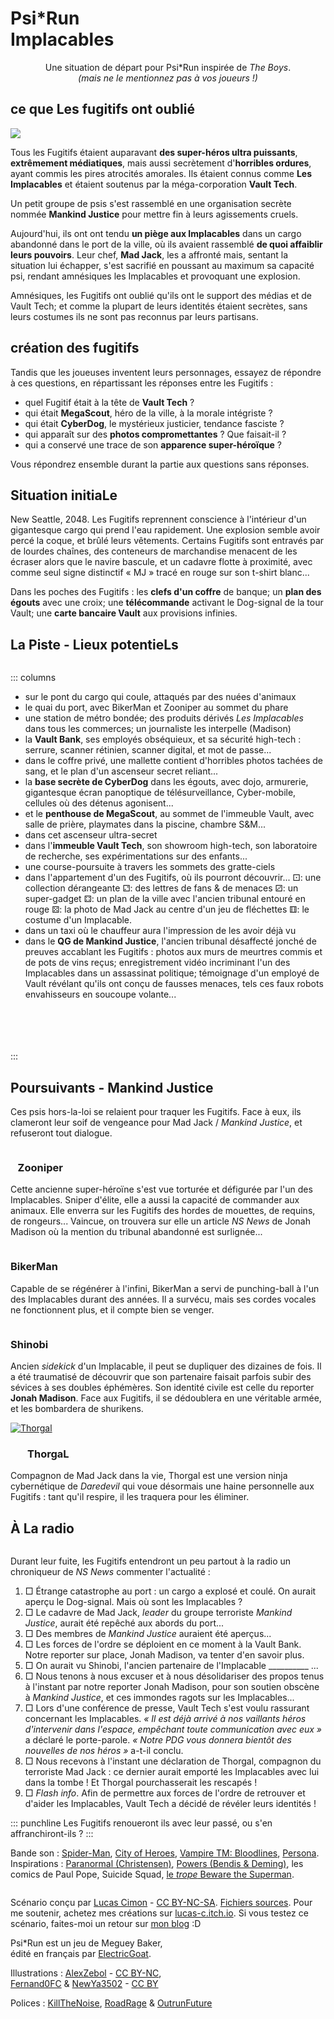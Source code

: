 # <span class="psirun">Psi<span class="asterisk">*</span>Run</span><br> Implacables
<center>

Une situation de départ pour Psi*Run inspirée de _The Boys_.
<br>
_(mais ne le mentionnez pas à vos joueurs !)_
</center>

## ce que Les fugitifs ont oublié
<img class="logo float-right" src="VaultTech.jpg">

Tous les Fugitifs étaient auparavant **des super-héros ultra puissants**, **extrêmement médiatiques**,
mais aussi secrètement d'**horribles ordures**, ayant commis les pires atrocités amorales.
Ils étaient connus comme **Les Implacables** et étaient soutenus par la méga-corporation **Vault Tech**.

Un petit groupe de psis s'est rassemblé en une organisation secrète nommée **Mankind Justice** pour mettre fin à leurs agissements cruels.

Aujourd'hui, ils ont ont tendu **un piège aux Implacables**
dans un cargo abandonné dans le port de la ville,
où ils avaient rassemblé **de quoi affaiblir leurs pouvoirs**.
Leur chef, **Mad Jack**, les a affronté mais, sentant la situation lui échapper,
s'est sacrifié en poussant au maximum sa capacité psi,
rendant amnésiques les Implacables et provoquant une explosion.

Amnésiques, les Fugitifs ont oublié qu'ils ont le support des médias et de Vault Tech;
et comme la plupart de leurs identités étaient secrètes,
sans leurs costumes ils ne sont pas reconnus par leurs partisans.

## création des fugitifs
Tandis que les joueuses inventent leurs personnages,
essayez de répondre à ces questions,
en répartissant les réponses entre les Fugitifs :

* quel Fugitif était à la tête de **Vault Tech** ?
* qui était **MegaScout**, héro de la ville, à la morale intégriste ?
* qui était **CyberDog**, le mystérieux justicier, tendance fasciste ?
* qui apparaît sur des **photos compromettantes** ? Que faisait-il ?
* qui a conservé une trace de son **apparence super-héroïque** ?

Vous répondrez ensemble durant la partie aux questions sans réponses.

## Situation initiaLe
New Seattle, 2048. Les Fugitifs reprennent conscience à l'intérieur d'un gigantesque cargo qui prend l'eau rapidement. Une explosion semble avoir percé la coque, et brûlé leurs vêtements. Certains Fugitifs sont entravés par de lourdes chaînes, des conteneurs de marchandise menacent de les écraser alors que le navire bascule, et un cadavre flotte à proximité, avec comme seul signe distinctif « <span class="red">MJ</span> » tracé en rouge sur son t-shirt blanc...

Dans les poches des Fugitifs : les **clefs d'un coffre** de banque; un **plan des égouts** avec une croix; une **télécommande** activant le Dog-signal de la tour Vault; une **carte bancaire Vault** aux provisions infinies.

## La Piste - Lieux potentieLs
<img class="fuck-implacables size10" alt="" src="fuck-Implacables.png">

::: columns
* sur le pont du cargo qui coule, attaqués par des nuées d'animaux
* le quai du port, avec BikerMan et Zooniper au sommet du phare
* une station de métro bondée; des produits dérivés _Les Implacables_ dans tous les commerces; un journaliste les interpelle (Madison)
* la **Vault Bank**, ses employés obséquieux, et sa sécurité high-tech : serrure, scanner rétinien, scanner digital, et mot de passe...
* dans le coffre privé, une mallette contient d'horribles photos tachées de sang, et le plan d'un ascenseur secret reliant...
* la **base secrète de CyberDog** dans les égouts, avec dojo, armurerie, gigantesque écran panoptique de télésurveillance, Cyber-mobile, cellules où des détenus agonisent...
* et le **penthouse de MegaScout**, au sommet de l'immeuble Vault, avec salle de prière, playmates dans la piscine, chambre S&M...
* dans cet ascenseur ultra-secret
* dans l'**immeuble Vault Tech**, son showroom high-tech, son laboratoire de recherche, ses expérimentations sur des enfants...
* une course-poursuite à travers les sommets des gratte-ciels
* dans l'appartement d'un des Fugitifs, où ils pourront découvrir... ⚀: une collection dérangeante ⚁: des lettres de fans & de menaces ⚂: un super-gadget ⚃: un plan de la ville avec l'ancien tribunal entouré en rouge ⚄: la photo de Mad Jack au centre d'un jeu de fléchettes ⚅: le costume d'un Implacable.
* dans un taxi où le chauffeur aura l'impression de les avoir déjà vu
* dans le **QG de Mankind Justice**, l'ancien tribunal désaffecté jonché de preuves accablant les Fugitifs : photos aux murs de meurtres commis et de pots de vins reçus; enregistrement vidéo incriminant l'un des Implacables dans un assassinat politique; témoignage d'un employé de Vault révélant qu'ils ont conçu de fausses menaces, tels ces faux robots envahisseurs en soucoupe volante...

<br><br><br><br>
:::

## Poursuivants - Mankind Justice
Ces psis hors-la-loi se relaient pour traquer les Fugitifs.
Face à eux, ils clameront leur soif de vengeance pour Mad Jack / _Mankind Justice_,
et refuseront tout dialogue.

<a href="https://lucas-c.github.io/jdr/psirun/Implacables/a_huntress_by_fernand0fc_cc-by-RedBlackWhite.jpg">
<img class="float-left size14" alt="" src="a_huntress_by_fernand0fc_cc-by-RedBlackWhite.jpg">
</a>

### &nbsp;&nbsp; Zooniper
Cette ancienne super-héroïne s'est vue torturée et défigurée par l'un des Implacables.
Sniper d'élite, elle a aussi la capacité de commander aux animaux.
Elle enverra sur les Fugitifs des hordes de mouettes, de requins, de rongeurs...
Vaincue, on trouvera sur elle un article _NS News_ de Jonah Madison où la mention du tribunal abandonné est surlignée...

<a href="https://lucas-c.github.io/jdr/psirun/Implacables/moto_raider_by_fernand0fc_cc-by_RedBlackWhite.png">
<img class="float-right size16" alt="" src="moto_raider_by_fernand0fc_cc-by_RedBlackWhite.png">
</a>

### BikerMan
Capable de se régénérer à l'infini, BikerMan a servi de punching-ball
à l'un des Implacables durant des années.
Il a survécu, mais ses cordes vocales ne fonctionnent plus,
et il compte bien se venger.

<p class="half-break"></p>

<a href="https://lucas-c.github.io/jdr/psirun/Implacables/shinobi_by_fernand0fc_cc-by-nc_RedBlackWhite.jpg">
<img class="float-left size16" alt="" src="shinobi_by_fernand0fc_cc-by-nc_RedBlackWhite.jpg">
</a>

### Shinobi
Ancien _sidekick_ d'un Implacable, il peut se dupliquer des dizaines de fois.
Il a été traumatisé de découvrir que son partenaire faisait parfois
subir des sévices à ses doubles éphémères.
Son identité civile est celle du reporter **Jonah Madison**.
Face aux Fugitifs, il se dédoublera en une véritable armée,
et les bombardera de shurikens.

<p class="half-break"></p>

<a href="https://lucas-c.github.io/jdr/psirun/Implacables/older_kenshi_by_alexzebol_cc-by-nc_RedBlackWhite.jpg">
<img class="float-right size16" alt="Thorgal" src="older_kenshi_by_alexzebol_cc-by-nc_RedBlackWhite.jpg">
</a>

### &nbsp;&nbsp;&nbsp;&nbsp;&nbsp;&nbsp; ThorgaL
Compagnon de Mad Jack dans la vie, Thorgal est une version ninja cybernétique de _Daredevil_
qui voue désormais une haine personnelle aux Fugitifs :
tant qu'il respire, il les traquera pour les éliminer.

## À La radio
<img class="size6 float-right" alt="" src="onde-radio.svg">

Durant leur fuite, les Fugitifs entendront un peu partout à la radio
un chroniqueur de _NS News_ commenter l'actualité :
1. □ Étrange catastrophe au port : un cargo a explosé et coulé. On aurait aperçu le Dog-signal. Mais où sont les Implacables ?
1. □ Le cadavre de Mad Jack, _leader_ du groupe terroriste _Mankind Justice_, aurait été repêché aux abords du port...
1. □ Des membres de _Mankind Justice_ auraient été aperçus...
1. □ Les forces de l'ordre se déploient en ce moment à la Vault Bank. Notre reporter sur place, Jonah Madison, va tenter d'en savoir plus.
1. □ On aurait vu Shinobi, l'ancien partenaire de l'Implacable _\_\_\_\_\_\_\_\_\_ ...
1. □ Nous tenons à nous excuser et à nous désolidariser des propos tenus à l'instant par notre reporter Jonah Madison, pour son soutien obscène à _Mankind Justice_, et ces immondes ragots sur les Implacables...
1. □ Lors d'une conférence de presse, Vault Tech s'est voulu rassurant concernant les Implacables. _« Il est déjà arrivé à nos vaillants héros d'intervenir dans l'espace, empêchant toute communication avec eux »_ a déclaré le porte-parole. _« Notre PDG vous donnera bientôt des nouvelles de nos héros »_ a-t-il conclu.
1. □ Nous recevons à l'instant une déclaration de Thorgal, compagnon du terroriste Mad Jack : ce dernier aurait emporté les Implacables avec lui dans la tombe ! Et Thorgal pourchasserait les rescapés !
1. □ _Flash info_. Afin de permettre aux forces de l'ordre de retrouver et d'aider les Implacables, Vault Tech a décidé de révéler leurs identités !

<p class="half-break"></p>

::: punchline
Les Fugitifs renoueront ils avec leur passé, ou s'en affranchiront-ils ?
:::

<p class="half-break"></p>

Bande son : [Spider-Man](https://www.youtube.com/playlist?list=PLBO2h-GzDvIYafOO43ruOilWVmJssZHS5), [City of Heroes](https://www.youtube.com/watch?v=oRWYHWPJhoA), [Vampire TM: Bloodlines](https://www.youtube.com/playlist?list=PLfzW_wEeYxk6xZzzUQIJnunXj98WGFb07), [Persona](https://www.youtube.com/playlist?list=PLJmimp-uZX42T7ONp1FLXQDJrRxZ-_1Ct).
Inspirations : [Paranormal (Christensen)](https://www.bedetheque.com/serie-9891-BD-Paranormal.html), [Powers (Bendis & Deming)](https://en.wikipedia.org/wiki/Powers_(comics)), les comics de Paul Pope, Suicide Squad, [le _trope_ Beware the Superman](https://tvtropes.org/pmwiki/pmwiki.php/Main/BewareTheSuperman).

<a href="https://lucas-c.github.io/jdr/psirun/Implacables/homelander_by_newya3502_cc-by_RedBlackWhite.png">
<img class="size14 float-left" alt="" src="homelander_by_newya3502_cc-by_RedBlackWhite.png">
</a>

<footer><p class="half-break"></p>

Scénario conçu par [Lucas Cimon](https://chezsoi.org/lucas/blog/) - [CC BY-NC-SA](https://creativecommons.org/licenses/by-nc-sa/3.0/fr/). [Fichiers sources](https://github.com/Lucas-C/jdr/tree/master/psirun/Implacables).
Pour me soutenir, achetez mes créations sur [lucas-c.itch.io](https://lucas-c.itch.io).
Si vous testez ce scénario, faites-moi un retour sur [mon blog](https://chezsoi.org/lucas/blog/modules-de-secours.html) :D

Psi*Run est un jeu de Meguey Baker,
<br>édité en français par [ElectricGoat](https://electric-goat.net/products/1).

Illustrations : [AlexZebol](https://www.deviantart.com/alexzebol/art/Sketch-Older-Kenshi-782535896) - [CC BY-NC](https://creativecommons.org/licenses/by-nc/3.0/),
<br>[Fernand0FC](https://www.deviantart.com/fernand0fc/gallery) & [NewYa3502](https://www.deviantart.com/newya3502/art/Homelander-Render-2-957428403) - [CC BY](https://creativecommons.org/licenses/by/3.0/)

Polices : [KillTheNoise](https://www.fontspace.com/kill-the-noise-font-f17592), [RoadRage](https://youssef-habchi.com/fonts/road-rage) & [OutrunFuture](https://comicfontsby.tehandeh.com/fonts/outrun-future/)
</footer>
